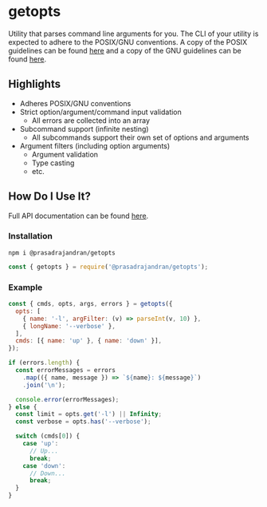 # getopts

Utility that parses command line arguments for you. The CLI of your utility is
expected to adhere to the POSIX/GNU conventions. A copy of the POSIX guidelines
can be found [here](https://github.com/prasadrajandran/node-getopts/blob/development/resources/posix_utility_syntax_guidelines.md)
and a copy of the GNU guidelines can be found [here](https://github.com/prasadrajandran/node-getopts/blob/development/resources/gnu_program_argument_syntax.md).

## Highlights

- Adheres POSIX/GNU conventions
- Strict option/argument/command input validation
  - All errors are collected into an array
- Subcommand support (infinite nesting)
  - All subcommands support their own set of options and arguments
- Argument filters (including option arguments)
  - Argument validation
  - Type casting
  - etc.

## How Do I Use It?

Full API documentation can be found [here](https://github.com/prasadrajandran/node-getopts/tree/main/docs).

### Installation

```Shell
npm i @prasadrajandran/getopts
```

```JavaScript
const { getopts } = require('@prasadrajandran/getopts');
```

### Example

```JavaScript
const { cmds, opts, args, errors } = getopts({
  opts: [
    { name: '-l', argFilter: (v) => parseInt(v, 10) },
    { longName: '--verbose' },
  ],
  cmds: [{ name: 'up' }, { name: 'down' }],
});

if (errors.length) {
  const errorMessages = errors
    .map(({ name, message }) => `${name}: ${message}`)
    .join('\n');

  console.error(errorMessages);
} else {
  const limit = opts.get('-l') || Infinity;
  const verbose = opts.has('--verbose');

  switch (cmds[0]) {
    case 'up':
      // Up...
      break;
    case 'down':
      // Down...
      break;
  }
}
```
